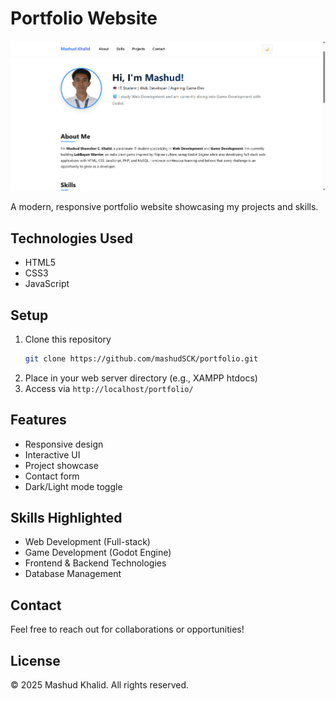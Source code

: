 # Portfolio Website

![Portfolio Preview](preview.png)

A modern, responsive portfolio website showcasing my projects and skills.

## Technologies Used
- HTML5
- CSS3
- JavaScript

## Setup
1. Clone this repository
   ```bash
   git clone https://github.com/mashudSCK/portfolio.git
   ```
2. Place in your web server directory (e.g., XAMPP htdocs)
3. Access via `http://localhost/portfolio/`

## Features
- Responsive design
- Interactive UI
- Project showcase
- Contact form
- Dark/Light mode toggle

## Skills Highlighted
- Web Development (Full-stack)
- Game Development (Godot Engine)
- Frontend & Backend Technologies
- Database Management

## Contact
Feel free to reach out for collaborations or opportunities!

## License
© 2025 Mashud Khalid. All rights reserved.
